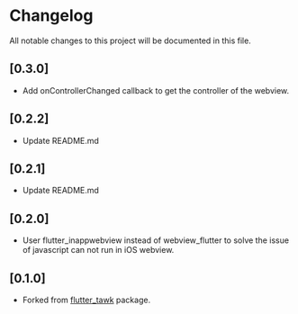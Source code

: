 # Changelog

All notable changes to this project will be documented in this file.

## [0.3.0]

- Add onControllerChanged callback to get the controller of the webview.

## [0.2.2]
- Update README.md

## [0.2.1]
- Update README.md

## [0.2.0]
- User flutter_inappwebview instead of webview_flutter to solve the issue of javascript can not run in iOS webview.

## [0.1.0]

- Forked from [flutter_tawk](https://pub.dev/packages/flutter_tawk) package.